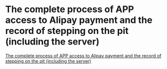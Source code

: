 # The complete process of APP access to Alipay payment and the record of stepping on the pit (including the server)
[The complete process of APP access to Alipay payment and the record of stepping on the pit (including the server)](https://aiwithcloud.com/2022/09/19/the_complete_process_of_app_access_to_alipay_payment_and_the_record_of_stepping_on_the_pit_including_the_server/)
